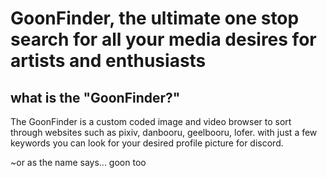 # GoonFinder, the ultimate one stop search for all your media desires for artists and enthusiasts 

## what is the "GoonFinder?"

The GoonFinder is a custom coded image and video browser to sort through websites such as pixiv, danbooru, geelbooru, lofer. with just a few keywords you can look for your desired profile picture for discord.

~or as the name says... goon too
